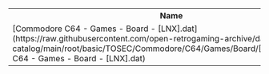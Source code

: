 <table>
<tr><th>Name</th><th>Size</th></tr>
<tr><td>[Commodore C64 - Games - Board - [LNX].dat](https://raw.githubusercontent.com/open-retrogaming-archive/dat-catalog/main/root/basic/TOSEC/Commodore/C64/Games/Board/[LNX]/Commodore C64 - Games - Board - [LNX].dat)</td><td>15729</td></tr>
</table>
